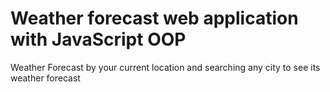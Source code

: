 # Weather forecast web application with JavaScript OOP

Weather Forecast by your current location and searching any city to see its weather forecast
